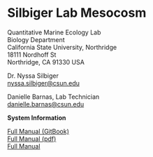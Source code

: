 # Silbiger Lab Mesocosm

Quantitative Marine Ecology Lab  
Biology Department  
California State University, Northridge  
18111 Nordhoff St  
Northridge, CA 91330 USA


Dr. Nyssa Silbiger  
nyssa.silbiger@csun.edu  


Danielle Barnas, Lab Technician  
danielle.barnas@csun.edu


**System Information**  

[Full Manual (GitBook)](https://silbigerlab.gitbook.io/mesocosm-user-manual/)  
[Full Manual (pdf)](docs/Mesocosm_Manual.pdf)  
[Full Manual](Chapters/README.md)  

